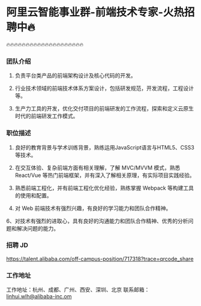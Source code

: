 # 阿里云智能事业群-前端技术专家-火热招聘中🔥

🔥🔥🔥🔥🔥🔥🔥🔥🔥🔥🔥🔥🔥🔥🔥🔥🔥🔥🔥🔥

### 团队介绍
1. 负责平台类产品的前端架构设计及核心代码的开发。

2. 行业技术领域的前端技术体系方案设计，包括研发规范，开发流程，工程设计等。

3. 生产力工具的开发，优化交付项目的前端研发的工作流程，探索和定义云原生时代的前端研发工作模式。

### 职位描述
1. 良好的教育背景与学术训练背景，熟练运用JavaScript语言与HTML5、CSS3等技术。

2. 在交互体验、复杂前端方面有相关理解，了解 MVC/MVVM 模式，熟悉 React/Vue 等热门前端框架，并有深入了解相关原理，有实际项目实践经验。

3. 熟悉前端工程化，并有前端工程化优化经验，熟练掌握 Webpack 等构建工具的使用和配置。

5. 对 Web 前端技术有强烈兴趣，有良好的学习能力和团队合作精神。

6、对技术有强烈的进取心，具有良好的沟通能力和团队合作精神、优秀的分析问题和解决问题的能力。

### 招聘 JD

https://talent.alibaba.com/off-campus-position/717318?trace=qrcode_share

### 工作地址

工作地址：杭州、成都、广州、西安、深圳、北京
联系邮箱：linhui.wlh@alibaba-inc.om

